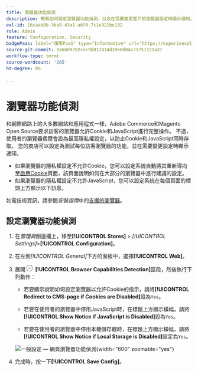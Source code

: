 ```yaml
---
title: 瀏覽器功能偵測
description: 瞭解如何設定瀏覽器功能偵測，以及在需要變更客戶的瀏覽器設定時顯示通知。
exl-id: 16caab8b-3ba5-43a1-a6f0-7c1e921be132
role: Admin
feature: Configuration, Security
badgePaas: label="僅限PaaS" type="Informative" url="https://experienceleague.adobe.com/zh-hant/docs/commerce/user-guides/product-solutions" tooltip="僅適用於雲端專案(Adobe管理的PaaS基礎結構)和內部部署專案的Adobe Commerce 。"
source-git-commit: 9a68d9702cec9b812414d39e8d04c71751121a37
workflow-type: tm+mt
source-wordcount: '265'
ht-degree: 0%

---
```


# 瀏覽器功能偵測

和網際網路上的大多數網站和應用程式一樣，Adobe Commerce和Magento Open Source要求訪客的瀏覽器允許Cookie和JavaScript進行完整操作。 不過，使用者的瀏覽器偶爾會設為最高隱私權設定，以防止Cookie和JavaScript同時存取。 您的商店可以設定為測試每位訪客瀏覽器的功能，並在需要變更設定時顯示通知。

- 如果瀏覽器的隱私權設定不允許Cookie，您可以設定系統自動將其重新導向至[啟用Cookie](../content-design/pages.md#enable-cookies)頁面，該頁面說明如何在大部分的瀏覽器中進行建議的設定。
- 如果瀏覽器的隱私權設定不允許JavaScript，您可以設定系統在每個頁面的標頭上方顯示以下訊息。

如需技術資訊，請參閱&#x200B;_安裝指南_&#x200B;中的[支援的瀏覽器](https://experienceleague.adobe.com/docs/commerce-operations/installation-guide/system-requirements.html?lang=zh-Hant#supported-browsers)。

## 設定瀏覽器功能偵測

1. 在&#x200B;_管理員_&#x200B;側邊欄上，移至&#x200B;**[!UICONTROL Stores]** > _[!UICONTROL Settings]_>**[!UICONTROL Configuration]**。

1. 在左側&#x200B;_[!UICONTROL General]_&#x200B;下方的面板中，選擇&#x200B;**[!UICONTROL Web]**。

1. 展開![展開選取器](../assets/icon-display-expand.png) **[!UICONTROL Browser Capabilities Detection]**&#x200B;區段，然後執行下列動作：

   - 若要顯示說明如何設定瀏覽器以允許Cookie的指示，請將&#x200B;**[!UICONTROL Redirect to CMS-page if Cookies are Disabled]**&#x200B;設為`Yes`。

   - 若要在使用者的瀏覽器中停用JavaScript時，在標題上方顯示橫幅，請將&#x200B;**[!UICONTROL Show Notice if JavaScript is Disabled]**&#x200B;設為`Yes`。

   - 若要在使用者的瀏覽器中停用本機儲存體時，在標題上方顯示橫幅，請將&#x200B;**[!UICONTROL Show Notice if Local Storage is Disabled]**&#x200B;設定為`Yes`。

   ![一般設定 — 網頁瀏覽器功能偵測](../configuration-reference/general/assets/web-browser-capabilities-detection.png){width="600" zoomable="yes"}

1. 完成時，按一下&#x200B;**[!UICONTROL Save Config]**。
